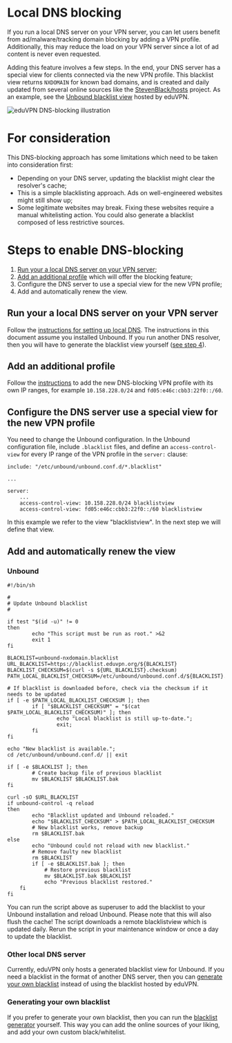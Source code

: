 # Local DNS blocking

If you run a local DNS server on your VPN server, you can let users benefit from ad/malware/tracking domain blocking by adding a VPN profile. Additionally, this may reduce the load on your VPN server since a lot of ad content is never even requested.

Adding this feature involves a few steps. In the end, your DNS server has a special view for clients connected via the new VPN profile. This blacklist view returns `NXDOMAIN` for known bad domains, and is created and daily updated from several online sources like the [StevenBlack/hosts](https://github.com/StevenBlack/hosts) project. As an example, see the [Unbound blacklist view](https://blacklist.eduvpn.org/unbound-nxdomain.blacklist) hosted by eduVPN. 


![eduVPN DNS-blocking illustration](img/local_dns_blocking.png)



# For consideration

This DNS-blocking approach has some limitations which need to be taken into consideration first:
* Depending on your DNS server, updating the blacklist might clear the resolver's cache;
* This is a simple blacklisting approach. Ads on well-engineered websites might still show up;
* Some legitimate websites may break. Fixing these websites require a manual whitelisting action. You could also generate a blacklist composed of less restrictive sources.

# Steps to enable DNS-blocking

1. [Run your a local DNS server on your VPN server](LOCAL_DNS.md);
2. [Add an additional profile](MULTI_PROFILE.md) which will offer the blocking feature;
3. Configure the DNS server to use a special view for the new VPN profile;
4. Add and automatically renew the view.

## Run your a local DNS server on your VPN server

Follow the [instructions for setting up local DNS](LOCAL_DNS.md). The instructions in this document assume you installed Unbound. If you run another DNS resolver, then you will have to generate the blacklist view yourself ([see step 4](#other-local-dns-server)).

## Add an additional profile

Follow the [instructions](MULTI_PROFILE.md) to add the new DNS-blocking VPN profile with its own IP ranges, for example `10.158.228.0/24` and `fd05:e46c:cbb3:22f0::/60`.

## Configure the DNS server use a special view for the new VPN profile

You need to change the Unbound configuration. In the Unbound configuration file, include `.blacklist` files, and define an `access-control-view` for every IP range of the VPN profile in the `server:` clause:

    include: "/etc/unbound/unbound.conf.d/*.blacklist"
    
    ...
    
    server:
        ...
        access-control-view: 10.158.228.0/24 blacklistview
        access-control-view: fd05:e46c:cbb3:22f0::/60 blacklistview
 
In this example we refer to the view "blacklistview". In the next step we will define that view.  

## Add and automatically renew the view

### Unbound

```shell
#!/bin/sh

#
# Update Unbound blacklist
#

if test "$(id -u)" != 0
then
        echo "This script must be run as root." >&2
        exit 1
fi

BLACKLIST=unbound-nxdomain.blacklist
URL_BLACKLIST=https://blacklist.eduvpn.org/${BLACKLIST}
BLACKLIST_CHECKSUM=$(curl -s ${URL_BLACKLIST}.checksum)
PATH_LOCAL_BLACKLIST_CHECKSUM=/etc/unbound/unbound.conf.d/${BLACKLIST}.checksum

# If blacklist is downloaded before, check via the checksum if it needs to be updated
if [ -e $PATH_LOCAL_BLACKLIST_CHECKSUM ]; then
        if [ "$BLACKLIST_CHECKSUM" = "$(cat $PATH_LOCAL_BLACKLIST_CHECKSUM)" ]; then
                echo "Local blacklist is still up-to-date.";
                exit;
        fi
fi

echo "New blacklist is available.";
cd /etc/unbound/unbound.conf.d/ || exit

if [ -e $BLACKLIST ]; then
        # Create backup file of previous blacklist
        mv $BLACKLIST $BLACKLIST.bak
fi

curl -sO $URL_BLACKLIST
if unbound-control -q reload
then
        echo "Blacklist updated and Unbound reloaded."
        echo "$BLACKLIST_CHECKSUM" > $PATH_LOCAL_BLACKLIST_CHECKSUM
        # New blacklist works, remove backup
        rm $BLACKLIST.bak
else
        echo "Unbound could not reload with new blacklist."
        # Remove faulty new blacklist
        rm $BLACKLIST
        if [ -e $BLACKLIST.bak ]; then
            # Restore previous blacklist
            mv $BLACKLIST.bak $BLACKLIST
            echo "Previous blacklist restored."
    fi
fi

```

You can run the script above as superuser to add the blacklist to your Unbound installation and reload Unbound. Please note that this will also flush the cache! 
The script downloads a remote blacklistview which is updated daily. Rerun the script in your maintenance window or once a day to update the blacklist.

### Other local DNS server

Currently, eduVPN only hosts a generated blacklist view for Unbound. If you need a blacklist in the format of another DNS server, then you can [generate your own blacklist](#generating-your-own-blacklist) instead of using the blacklist hosted by eduVPN.

### Generating your own blacklist

If you prefer to generate your own blacklist, then you can run the [blacklist generator](https://github.com/shaanen/dns-blackhole) yourself. This way you can add the online sources of your liking, and add your own custom black/whitelist.
